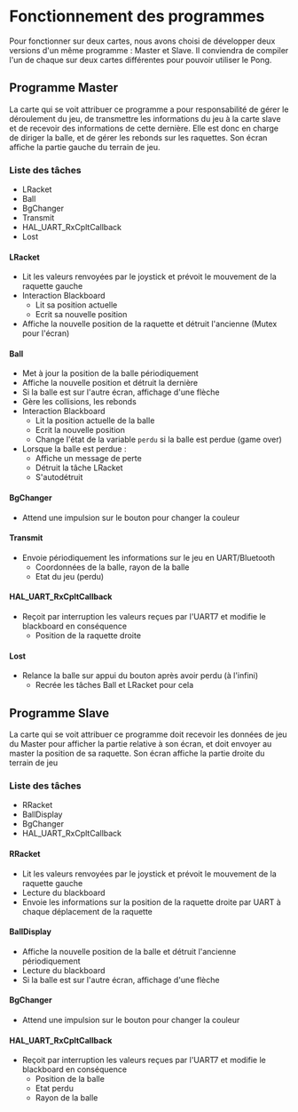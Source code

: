 # Fonctionnement des programmes

Pour fonctionner sur deux cartes, nous avons choisi de développer deux versions d'un même programme : Master et Slave. Il conviendra de compiler l'un de chaque sur deux cartes différentes pour pouvoir utiliser le Pong.


## Programme Master


La carte qui se voit attribuer ce programme a pour responsabilité de gérer le déroulement du jeu, de transmettre les informations du jeu à la carte slave et de recevoir des informations de cette dernière. Elle est donc en charge de diriger la balle, et de gérer les rebonds sur les raquettes.
Son écran affiche la partie gauche du terrain de jeu.

### Liste des tâches

* LRacket
* Ball 
* BgChanger
* Transmit
* HAL_UART_RxCpltCallback
* Lost

#### LRacket

* Lit les valeurs renvoyées par le joystick et prévoit le mouvement de la raquette gauche
* Interaction Blackboard
	* Lit sa position actuelle
	* Ecrit sa nouvelle position
* Affiche la nouvelle position de la raquette et détruit l'ancienne (Mutex pour l'écran)

#### Ball

* Met à jour la position de la balle périodiquement
* Affiche la nouvelle position et détruit la dernière
* Si la balle est sur l'autre écran, affichage d'une flèche
* Gère les collisions, les rebonds
* Interaction Blackboard
	* Lit la position actuelle de la balle
	* Ecrit la nouvelle position
	* Change l'état de la variable `perdu` si la balle est perdue (game over)
* Lorsque la balle est perdue :
	* Affiche un message de perte
	* Détruit la tâche LRacket
	* S'autodétruit

#### BgChanger

* Attend une impulsion sur le bouton pour changer la couleur

#### Transmit

* Envoie périodiquement les informations sur le jeu en UART/Bluetooth
  * Coordonnées de la balle, rayon de la balle
  * Etat du jeu (perdu)

#### HAL_UART_RxCpltCallback

* Reçoit par interruption les valeurs reçues par l'UART7 et modifie le blackboard en conséquence
	* Position de la raquette droite

#### Lost

* Relance la balle sur appui du bouton après avoir perdu (à l'infini)
	* Recrée les tâches Ball et LRacket pour cela


## Programme Slave

La carte qui se voit attribuer ce programme doit recevoir les données de jeu du Master pour afficher la partie relative à son écran, et doit envoyer au master la position de sa raquette.
Son écran affiche la partie droite du terrain de jeu

### Liste des tâches

* RRacket
* BallDisplay
* BgChanger
* HAL_UART_RxCpltCallback

#### RRacket

* Lit les valeurs renvoyées par le joystick et prévoit le mouvement de la raquette gauche
* Lecture du blackboard
* Envoie les informations sur la position de la raquette droite par UART à chaque déplacement de la raquette

#### BallDisplay

* Affiche la nouvelle position de la balle et détruit l'ancienne périodiquement
* Lecture du blackboard
* Si la balle est sur l'autre écran, affichage d'une flèche

#### BgChanger

* Attend une impulsion sur le bouton pour changer la couleur 


#### HAL_UART_RxCpltCallback

* Reçoit par interruption les valeurs reçues par l'UART7 et modifie le blackboard en conséquence
	* Position de la balle
	* Etat perdu
	* Rayon de la balle

